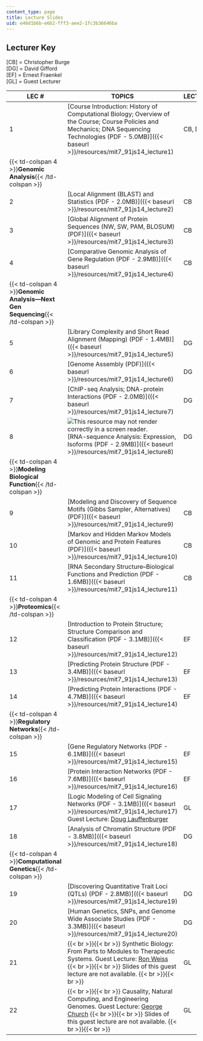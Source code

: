 ```yaml
---
content_type: page
title: Lecture Slides
uid: e46d1b6b-e6b2-fff3-aee2-1fc3b36646ba
---
```


Lecturer Key
------------

\[CB\] = Christopher Burge  
\[DG\] = David Gifford  
\[EF\] = Ernest Fraenkel  
\[GL\] = Guest Lecturer

| LEC # | TOPICS | LECTURERS |
| --- | --- | --- |
| 1 | [Course Introduction: History of Computational Biology; Overview of the Course; Course Policies and Mechanics; DNA Sequencing Technologies (PDF - 5.0MB)]({{< baseurl >}}/resources/mit7_91js14_lecture1) | CB, DG, EF |
| {{< td-colspan 4 >}}**Genomic Analysis**{{< /td-colspan >}} ||||
| 2 | [Local Alignment (BLAST) and Statistics (PDF - 2.0MB)]({{< baseurl >}}/resources/mit7_91js14_lecture2) | CB |
| 3 | [Global Alignment of Protein Sequences (NW, SW, PAM, BLOSUM) (PDF)]({{< baseurl >}}/resources/mit7_91js14_lecture3) | CB |
| 4 | [Comparative Genomic Analysis of Gene Regulation (PDF - 2.9MB)]({{< baseurl >}}/resources/mit7_91js14_lecture4) | CB |
| {{< td-colspan 4 >}}**Genomic Analysis—Next Gen Sequencing**{{< /td-colspan >}} ||||
| 5 | [Library Complexity and Short Read Alignment (Mapping) (PDF - 1.4MB)]({{< baseurl >}}/resources/mit7_91js14_lecture5) | DG |
| 6 | [Genome Assembly (PDF)]({{< baseurl >}}/resources/mit7_91js14_lecture6) | DG |
| 7 | [ChIP-seq Analysis; DNA-protein Interactions (PDF - 2.0MB)]({{< baseurl >}}/resources/mit7_91js14_lecture7) | DG |
| 8 | ![This resource may not render correctly in a screen reader.](/images/inacessible.gif)[RNA-sequence Analysis: Expression, Isoforms (PDF - 2.9MB)]({{< baseurl >}}/resources/mit7_91js14_lecture8) | DG |
| {{< td-colspan 4 >}}**Modeling Biological Function**{{< /td-colspan >}} ||||
| 9 | [Modeling and Discovery of Sequence Motifs (Gibbs Sampler, Alternatives) (PDF)]({{< baseurl >}}/resources/mit7_91js14_lecture9) | CB |
| 10 | [Markov and Hidden Markov Models of Genomic and Protein Features (PDF)]({{< baseurl >}}/resources/mit7_91js14_lecture10) | CB |
| 11 | [RNA Secondary Structure–Biological Functions and Prediction (PDF - 1.6MB)]({{< baseurl >}}/resources/mit7_91js14_lecture11) | CB |
| {{< td-colspan 4 >}}**Proteomics**{{< /td-colspan >}} ||||
| 12 | [Introduction to Protein Structure; Structure Comparison and Classification (PDF - 3.1MB)]({{< baseurl >}}/resources/mit7_91js14_lecture12) | EF |
| 13 | [Predicting Protein Structure (PDF - 3.4MB)]({{< baseurl >}}/resources/mit7_91js14_lecture13) | EF |
| 14 | [Predicting Protein Interactions (PDF - 4.7MB)]({{< baseurl >}}/resources/mit7_91js14_lecture14) | EF |
| {{< td-colspan 4 >}}**Regulatory Networks**{{< /td-colspan >}} ||||
| 15 | [Gene Regulatory Networks (PDF - 6.1MB)]({{< baseurl >}}/resources/mit7_91js14_lecture15) | EF |
| 16 | [Protein Interaction Networks (PDF - 7.6MB)]({{< baseurl >}}/resources/mit7_91js14_lecture16) | EF |
| 17 | [Logic Modeling of Cell Signaling Networks (PDF - 3.1MB)]({{< baseurl >}}/resources/mit7_91js14_lecture17) Guest Lecture: [Doug Lauffenburger](http://web.mit.edu/dallab/index.html) | GL |
| 18 | [Analysis of Chromatin Structure (PDF - 3.8MB)]({{< baseurl >}}/resources/mit7_91js14_lecture18) | DG |
| {{< td-colspan 4 >}}**Computational Genetics**{{< /td-colspan >}} ||||
| 19 | [Discovering Quantitative Trait Loci (QTLs) (PDF - 2.8MB)]({{< baseurl >}}/resources/mit7_91js14_lecture19) | DG |
| 20 | [Human Genetics, SNPs, and Genome Wide Associate Studies (PDF - 3.3MB)]({{< baseurl >}}/resources/mit7_91js14_lecture20) | DG |
| 21 |  {{< br >}}{{< br >}} Synthetic Biology: From Parts to Modules to Therapeutic Systems. Guest Lecture: [Ron Weiss](http://groups.csail.mit.edu/synbio/) {{< br >}}{{< br >}} Slides of this guest lecture are not available. {{< br >}}{{< br >}}  | GL |
| 22 |  {{< br >}}{{< br >}} Causality, Natural Computing, and Engineering Genomes. Guest Lecture: [George Church](http://arep.med.harvard.edu/gmc/) {{< br >}}{{< br >}} Slides of this guest lecture are not available. {{< br >}}{{< br >}}  | GL